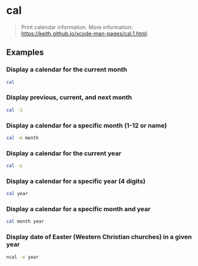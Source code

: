 # cal

> Print calendar information. More information: <https://keith.github.io/xcode-man-pages/cal.1.html>.

## Examples

### Display a calendar for the current month

```bash
cal
```

### Display previous, current, and next month

```bash
cal -3
```

### Display a calendar for a specific month (1-12 or name)

```bash
cal -m month
```

### Display a calendar for the current year

```bash
cal -y
```

### Display a calendar for a specific year (4 digits)

```bash
cal year
```

### Display a calendar for a specific month and year

```bash
cal month year
```

### Display date of Easter (Western Christian churches) in a given year

```bash
ncal -e year
```
